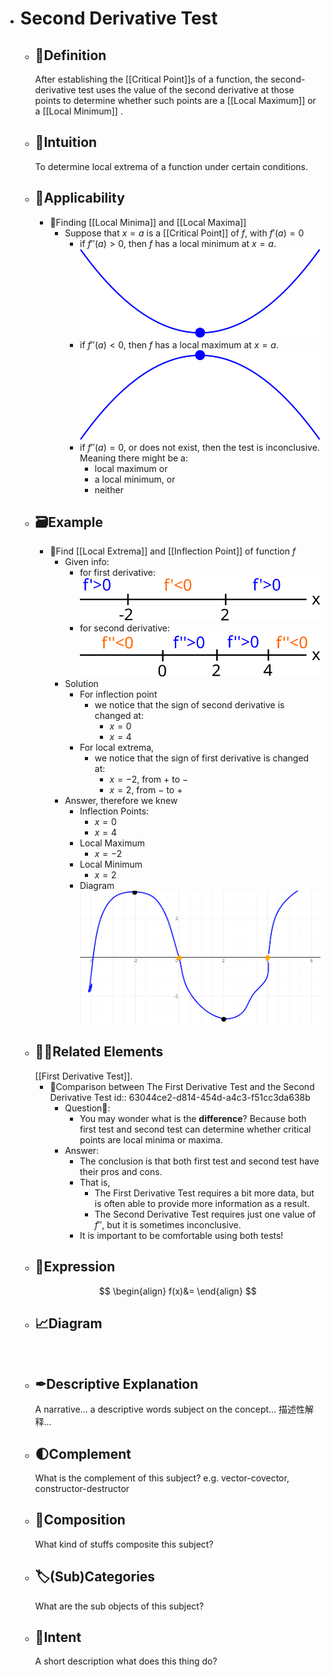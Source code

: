 - # Second Derivative Test
	- ## 📝Definition
	  After establishing the [[Critical Point]]s of a function, the second-derivative test uses the value of the second derivative at those points to determine whether such points are a [[Local Maximum]] or a [[Local Minimum]] .
	- ## 🧠Intuition
	  To determine local extrema of a function under certain conditions.
	- ## 🤳Applicability
		- 📌Finding [[Local Minima]] and [[Local Maxima]]
			- Suppose that $x=a$ is a [[Critical Point]] of $f$, with $f'(a)=0$
				- if $f''(a)>0$, then $f$ has a local minimum at $x=a$.
				  ![local minimum](../assets/local_minimum.svg)
				- if $f''(a)<0$, then $f$ has a local maximum at $x=a$.
				  ![local maximum](../assets/local_maximum.svg)
				- if $f''(a)=0$, or does not exist, then the test is inconclusive. Meaning there might be a:
					- local maximum or
					- a local minimum, or
					- neither
	- ## 🗃Example
		- 📌Find [[Local Extrema]] and [[Inflection Point]] of function $f$
			- Given info:
				- for first derivative:
				  ![name](../assets/images_u4app1_numline6a.svg)
				- for second derivative:
				  ![name](../assets/images_u4app1_numline6b.svg)
			- Solution
				- For inflection point
					- we notice that the sign of second derivative is changed at:
						- $x=0$
						- $x=4$
				- For local extrema,
					- we notice that the sign of first derivative is changed at:
						- $x=-2$, from $+$ to $-$
						- $x=2$, from $-$ to $+$
			- Answer, therefore we knew
				- Inflection Points:
					- $x=0$
					- $x=4$
				- Local Maximum
					- $x=-2$
				- Local Minimum
					- $x=2$
				- Diagram
				  ![image.png](../assets/image_1661240821372_0.png)
	- ## 🙋‍♂️Related Elements
	  [[First Derivative Test]].
		- 📌Comparison between The First Derivative Test and the Second Derivative Test
		  id:: 63044ce2-d814-454d-a4c3-f51cc3da638b
			- Question🤔:
				- You may wonder what is the **difference**? Because both first test and second test can determine whether critical points are local minima or maxima.
			- Answer:
				- The conclusion is that both first test and second test have their pros and cons.
				- That is,
					- The First Derivative Test requires a bit more data, but is often able to provide more information as a result.
					- The Second Derivative Test requires just one value of $f''$, but it is sometimes inconclusive.
				- It is important to be comfortable using both tests!
	- ## 🧮Expression
	  $$
	  \begin{align}
	  f(x)&=
	  \end{align}
	  $$
	- ## 📈Diagram
	  ![name](../assets/name.png)
	- ## ✒Descriptive Explanation
	  A narrative... a descriptive words subject on the concept... 描述性解释…
	- ## 🌓Complement
	  What is the complement of this subject? e.g. vector-covector, constructor-destructor
	- ## 🧪Composition
	  What kind of stuffs composite this subject?
	- ## 🏷(Sub)Categories
	  What are the sub objects of this subject?
	- ## 🎯Intent
	   A short description what does this thing do?